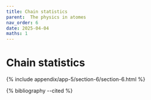 ```yaml
---
title: Chain statistics
parent:  The physics in atomes
nav_order: 6
date: 2025-04-04
maths: 1
---
```


# Chain statistics

{% include appendix/app-5/section-6/section-6.html %}

{% bibliography --cited %}
